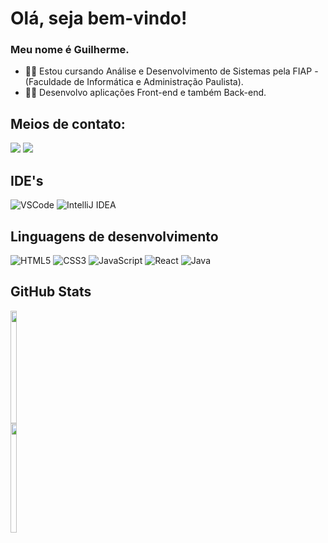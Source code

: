 # Olá, seja bem-vindo!

### Meu nome é Guilherme.

- :man_student: Estou cursando Análise e Desenvolvimento de Sistemas pela FIAP - (Faculdade de Informática e Administração Paulista).
- :man_technologist: Desenvolvo aplicações Front-end e também Back-end.

## Meios de contato:
<div>
  <a href="mailto:guissilvamenezes@gmail.com"><img src="https://img.shields.io/badge/Gmail-D14836?style=for-the-badge&logo=gmail&logoColor=white" target="_blank"></a>
  <a href="https://www.linkedin.com/in/guilherme-menezes-0b186b232" target="_blank"><img src="https://img.shields.io/badge/-LinkedIn-%230077B5?style=for-the-badge&logo=linkedin&logoColor=white" target="_blank"></a> 
</div>

## IDE's 
<div style="display: inline_block">
  <img alt="VSCode" src="https://img.shields.io/badge/VS_Code-007ACC?logo=visual-studio-code&logoColor=white&style=for-the-badge" />
  <img alt="IntelliJ IDEA" src="https://img.shields.io/badge/IntelliJ-20232A?logo=intellij-idea&logoColor=white&style=for-the-badge" />
</div>

## Linguagens de desenvolvimento
<div style="display: inline_block">
  <img alt="HTML5" src="https://img.shields.io/badge/HTML-F5A623?logo=html5&logoColor=white&style=for-the-badge" />
  <img alt="CSS3" src="https://img.shields.io/badge/CSS-0469e1?logo=css3&logoColor=white&style=for-the-badge" />
  <img alt="JavaScript" src="https://img.shields.io/badge/JavaScript-F7DF1E?logo=javascript&logoColor=black&style=for-the-badge" />
  <img alt="React" src="https://img.shields.io/badge/React-20232A?logo=react&logoColor=61DAFB&style=for-the-badge" />
  <img alt="Java" src="https://img.shields.io/badge/Java-FF6347?style=for-the-badge&logo=openjdk&logoColor=white" />
</div>  

## GitHub Stats
<div style="display: inline-block">
  <a href="https://github.com/GuilhermeMenezesSilva">
    <img height="180em" width="48%" src="https://github-readme-stats-sigma-five.vercel.app/api?username=GuilhermeMenezesSilva&show_icons=true&theme=cobalt&include_all_commits=true&count_private=true">
    <img height="175em" width="48%" src="https://github-readme-stats.vercel.app/api/top-langs/?username=guilhermemenezessilva&layout=compact&langs_count=16&theme=cobalt"/>
  </a>
</div>

